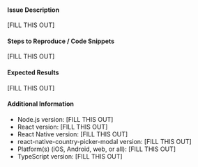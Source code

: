 #### Issue Description

[FILL THIS OUT]

#### Steps to Reproduce / Code Snippets

[FILL THIS OUT]

#### Expected Results

[FILL THIS OUT]

#### Additional Information

* Node.js version: [FILL THIS OUT]
* React version: [FILL THIS OUT]
* React Native version: [FILL THIS OUT]
* react-native-country-picker-modal version: [FILL THIS OUT]
* Platform(s) (iOS, Android, web, or all): [FILL THIS OUT]
* TypeScript version: [FILL THIS OUT]
